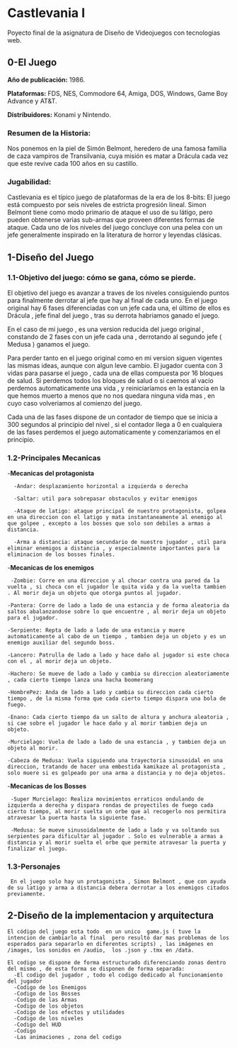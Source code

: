 # Castlevania I
Poyecto final de la asignatura de Diseño de Videojuegos con tecnologias web.
## 0-El Juego
  **Año de publicación:** 1986.
  
  **Plataformas:** FDS, NES, Commodore 64, Amiga, DOS, Windows, Game Boy Advance y AT&T. 
  
  **Distribuidores:**  Konami y Nintendo. 
  
  ### Resumen de la Historia: 
  Nos ponemos en la piel de Simón Belmont, heredero de una famosa familia de caza vampiros de Transilvania, cuya    misión es matar a Drácula cada vez que este revive cada 100 años en su castillo.
  ### Jugabilidad:
  Castlevania es el típico juego de plataformas de la era de los 8-bits: El juego está compuesto por seis niveles de estricta progresión lineal. Simon Belmont tiene como modo primario de ataque el uso de su látigo, pero pueden obtenerse varias sub-armas que proveen diferentes formas de ataque. Cada uno de los niveles del juego concluye con una pelea con un jefe generalmente inspirado en la literatura de horror y leyendas clásicas. 
## 1-Diseño del Juego
   ### 1.1-Objetivo del juego: cómo se gana, cómo se pierde.
   El objetivo del juego es avanzar a traves de los niveles consiguiendo puntos para finalmente  derrotar al jefe que hay al final de cada uno. En el juego original hay 6 fases diferenciadas con un jefe cada una, el último de  ellos es Drácula , jefe final del juego , tras su derrota habriamos ganado el juego. 
   
   En el caso de mi juego , es una version reducida del juego original , constando de 2 fases con un jefe cada una , derrotando al segundo jefe ( Medusa ) ganamos el juego.
   
   Para perder tanto en el juego original como en mi version siguen vigentes las mismas ideas, aunque con algun leve cambio. El jugador cuenta con 3 vidas para pasarse el juego , cada una de ellas compuesta por 16 bloques de salud. Si perdemos todos los bloques de salud o si caemos al vacio perdemos automaticamente una vida , y reiniciaríamos en la estancia en la que hemos muerto a menos que no nos quedara ninguna vida mas , en cuyo caso volveriamos al comienzo del juego.
   
   Cada una de las fases dispone de un contador de tiempo que se inicia a 300 segundos al principio del nivel , si el contador llega a 0 en cualquiera de las fases perdemos el juego automaticamente y comenzariamos en el principio.
   ### 1.2-Principales Mecanicas
   -**Mecanicas del protagonista** 
   
      -Andar: desplazamiento horizontal a izquierda o derecha
      
      -Saltar: util para sobrepasar obstaculos y evitar enemigos
      
      -Ataque de latigo: ataque principal de nuestro protagonista, golpea en una direccion con el latigo y mata instantaneamente al enemigo al que golpee , excepto a los bosses que solo son debiles a armas a distancia.
      
      -Arma a distancia: ataque secundario de nuestro jugador , util para eliminar enemigos a distancia , y especialmente importantes para la eliminacion de los bosses finales.
      
   -**Mecanicas de los enemigos**   
   
     -Zombie: Corre en una direccion y al chocar contra una pared da la vuelta , si choca con el jugador le quita vida y da la vuelta tambien . Al morir deja un objeto que otorga puntos al jugador.
       
    -Pantera: Corre de lado a lado de una estancia y de forma aleatoria da saltos abalanzandose sobre lo que encuentre , al morir deja un objeto para el jugador.
   
    -Serpiente: Repta de lado a lado de una estancia y muere automaticamente al cabo de un tiempo , tambien deja un objeto y es un enemigo auxiliar del segundo boss.
   
    -Lancero: Patrulla de lado a lado y hace daño al jugador si este choca con el , al morir deja un objeto.
   
    -Hachero: Se mueve de lado a lado y cambia su direccion aleatoriamente , cada cierto tiempo lanza una hacha boomerang 
   
    -HombrePez: Anda de lado a lado y cambia su direccion cada cierto tiempo , de la misma forma que cada cierto tiempo dispara una bola de fuego.
   
    -Enano: Cada cierto tiempo da un salto de altura y anchura aleatoria , si cae sobre el jugador le hace daño y al morir tambien deja un objeto.
   
    -Murcielago: Vuela de lado a lado de una estancia , y tambien deja un objeto al morir.
   
    -Cabeza de Medusa: Vuela siguiendo una trayectoria sinusoidal en una direccion, tratando de hacer una embestida kamikaze al protagonista , solo muere si es golpeado por una arma a distancia y no deja objetos.
   
   -**Mecanicas de los Bosses**   
   
     -Super Murcielago: Realiza movimientos erraticos ondulando de izquierda a derecha y dispara rondas de proyectiles de fuego cada cierto tiempo, al morir suelta un orbe que al recogerlo nos permitira atravesar la puerta hasta la siguiente fase.
     
     -Medusa: Se mueve sinusoidalmente de lado a lado y va soltando sus serpientes para dificultar al jugador . Solo es vulnerable a armas a distancia y al morir suelta el orbe que permite atravesar la puerta y finalizar el juego.
   ### 1.3-Personajes
     En el juego solo hay un protagonista , Simon Belmont , que con ayuda de su latigo y arma a distancia debera derrotar a los enemigos citados previamente.
## 2-Diseño de la implementacion y arquitectura

    El código del juego esta todo  en un unico  game.js ( tuve la intencion de cambiarlo al final  pero resultó dar mas problemas de los esperados para separarlo en diferentes scripts) , las imágenes en /images, los sonidos en /audio,  los .json y .tmx en /data.
    
    El codigo se dispone de forma estructurado diferenciando zonas dentro del mismo , de esta forma se disponen de forma separada:
      -El codigo del jugador , todo el codigo dedicado al funcionamiento del jugador
      -Codigo de los Enemigos
      -Codigo de los Bosses
      -Codigo de las Armas
      -Codigo de los objetos
      -Codigo de los efectos y utilidades
      -Codigo de los niveles
      -Codigo del HUD
      -Codigo 
      -Las animaciones , zona del codigo  
